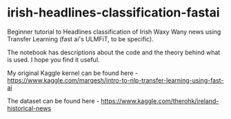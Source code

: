 # irish-headlines-classification-fastai
Beginner tutorial to Headlines classification of Irish Waxy Wany news using Transfer Learning (fast ai's ULMFiT, to be specific).

The notebook has descriptions about the code and the theory behind what is used. 
I hope you find it useful.

My original Kaggle kernel can be found here - https://www.kaggle.com/margesh/intro-to-nlp-transfer-learning-using-fast-ai

The dataset can be found here - https://www.kaggle.com/therohk/ireland-historical-news
